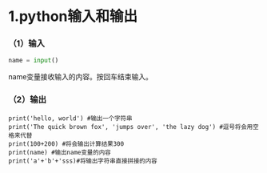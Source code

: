 # 1.python输入和输出

### （1）输入

```py
name = input()
```

name变量接收输入的内容。按回车结束输入。

### （2）输出

```
print('hello, world') #输出一个字符串
print('The quick brown fox', 'jumps over', 'the lazy dog') #逗号将会用空格来代替
print(100+200) #将会输出计算结果300
print(name) #输出name变量的内容
print('a'+'b'+'sss)#将输出字符串直接拼接的内容
```



